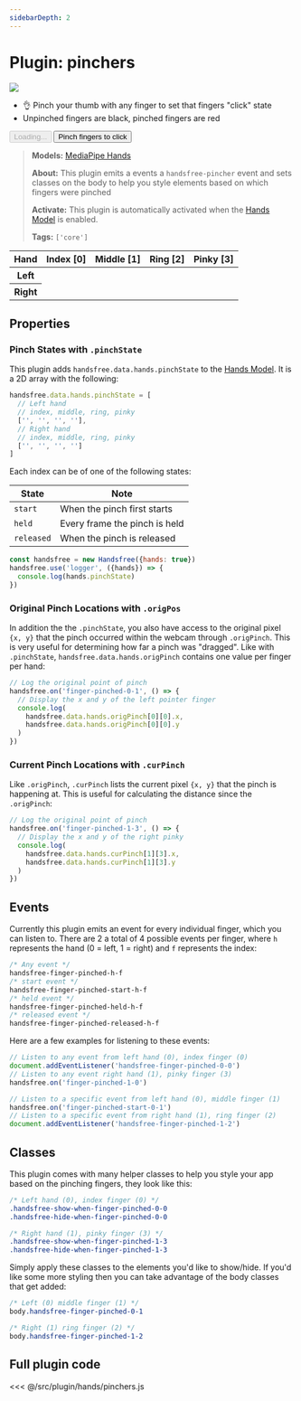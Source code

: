 ```yaml
---
sidebarDepth: 2
---
```

# Plugin: pinchers

<Window>
  <div class="row">
    <div class="col-6"><img src="https://media4.giphy.com/media/IHcXdVDrnpVnZqwq4z/giphy.gif"></div>
    <div class="col-6">
      <ul>
        <li>👌 Pinch your thumb with any finger to set that fingers "click" state</li>
        <li>Unpinched fingers are black, pinched fingers are red</li>
      </ul>
      <HandsfreeToggle class="full-width handsfree-hide-when-started-without-hands" text-off="Pinch fingers to click" text-on="Stop Hands" :opts="demoOpts" />
      <button class="handsfree-show-when-started-without-hands handsfree-show-when-loading" disabled><Fa-Spinner spin /> Loading...</button>
      <button class="handsfree-show-when-started-without-hands handsfree-hide-when-loading" @click="startDemo"><Fa-Video /> Pinch fingers to click</button>
    </div>
  </div>
</Window>


> **Models:** [MediaPipe Hands](/ref/model/hands/)
>
> **About:** This plugin emits a events a `handsfree-pincher` event and sets classes on the body to help you style elements based on which fingers were pinched
>
> **Activate:** This plugin is automatically activated when the [Hands Model](/ref/model/hands/) is enabled.
>
> **Tags:** `['core']`

<table class="finger-pincher-table">
  <thead>
    <tr>
      <th>Hand</th>
      <th>Index [0]</th>
      <th>Middle [1]</th>
      <th>Ring [2]</th>
      <th>Pinky [3]</th>
    </tr>
  </thead>
  <tbody>
    <tr>
      <th>Left</th>
      <td>
        <div class="finger-pincher handsfree-hide-when-finger-pinched-0-0"></div>
        <div class="finger-pincher handsfree-show-when-finger-pinched-0-0"></div>
      </td>
      <td>
        <div class="finger-pincher handsfree-hide-when-finger-pinched-0-1"></div>
        <div class="finger-pincher handsfree-show-when-finger-pinched-0-1"></div>
      </td>
      <td>
        <div class="finger-pincher handsfree-hide-when-finger-pinched-0-2"></div>
        <div class="finger-pincher handsfree-show-when-finger-pinched-0-2"></div>
      </td>
      <td>
        <div class="finger-pincher handsfree-hide-when-finger-pinched-0-3"></div>
        <div class="finger-pincher handsfree-show-when-finger-pinched-0-3"></div>
      </td>
    </tr>
    <tr>
      <th>Right</th>
      <td>
        <div class="finger-pincher handsfree-hide-when-finger-pinched-1-0"></div>
        <div class="finger-pincher handsfree-show-when-finger-pinched-1-0"></div>
      </td>
      <td>
        <div class="finger-pincher handsfree-hide-when-finger-pinched-1-1"></div>
        <div class="finger-pincher handsfree-show-when-finger-pinched-1-1"></div>
      </td>
      <td>
        <div class="finger-pincher handsfree-hide-when-finger-pinched-1-2"></div>
        <div class="finger-pincher handsfree-show-when-finger-pinched-1-2"></div>
      </td>
      <td>
        <div class="finger-pincher handsfree-hide-when-finger-pinched-1-3"></div>
        <div class="finger-pincher handsfree-show-when-finger-pinched-1-3"></div>
      </td>
    </tr>
  </tbody>
</table>

## Properties

### Pinch States with `.pinchState`

This plugin adds `handsfree.data.hands.pinchState` to the [Hands Model](/ref/model/hands/). It is a 2D array with the following:

```js
handsfree.data.hands.pinchState = [
  // Left hand
  // index, middle, ring, pinky
  ['', '', '', ''],
  // Right hand
  // index, middle, ring, pinky
  ['', '', '', '']
]
```

Each index can be of one of the following states:

| State | Note |
|-------|------|
| `start` | When the pinch first starts |
| `held` | Every frame the pinch is held |
| `released` | When the pinch is released |

```js
const handsfree = new Handsfree({hands: true})
handsfree.use('logger', ({hands}) => {
  console.log(hands.pinchState)
})
```

### Original Pinch Locations with `.origPos`

In addition the the `.pinchState`, you also have access to the original pixel `{x, y}` that the pinch occurred within the webcam through `.origPinch`. This is very useful for determining how far a pinch was "dragged". Like with `.pinchState`, `handsfree.data.hands.origPinch` contains one value per finger per hand:

```js
// Log the original point of pinch
handsfree.on('finger-pinched-0-1', () => {
  // Display the x and y of the left pointer finger
  console.log(
    handsfree.data.hands.origPinch[0][0].x,
    handsfree.data.hands.origPinch[0][0].y
  )
})
```

### Current Pinch Locations with `.curPinch`

Like `.origPinch`, `.curPinch` lists the current pixel `{x, y}` that the pinch is happening at. This is useful for calculating the distance since the `.origPinch`:

```js
// Log the original point of pinch
handsfree.on('finger-pinched-1-3', () => {
  // Display the x and y of the right pinky
  console.log(
    handsfree.data.hands.curPinch[1][3].x,
    handsfree.data.hands.curPinch[1][3].y
  )
})
```

## Events

Currently this plugin emits an event for every individual finger, which you can listen to. There are 2 a total of 4 possible events per finger, where `h` represents the hand (0 = left, 1 = right) and `f` represents the index:

```css
/* Any event */
handsfree-finger-pinched-h-f
/* start event */
handsfree-finger-pinched-start-h-f
/* held event */
handsfree-finger-pinched-held-h-f
/* released event */
handsfree-finger-pinched-released-h-f
```

Here are a few examples for listening to these events:

```js
// Listen to any event from left hand (0), index finger (0)
document.addEventListener('handsfree-finger-pinched-0-0')
// Listen to any event right hand (1), pinky finger (3)
handsfree.on('finger-pinched-1-0')

// Listen to a specific event from left hand (0), middle finger (1)
handsfree.on('finger-pinched-start-0-1')
// Listen to a specific event from right hand (1), ring finger (2)
document.addEventListener('handsfree-finger-pinched-1-2')
```

## Classes

This plugin comes with many helper classes to help you style your app based on the pinching fingers, they look like this:

```css
/* Left hand (0), index finger (0) */
.handsfree-show-when-finger-pinched-0-0
.handsfree-hide-when-finger-pinched-0-0

/* Right hand (1), pinky finger (3) */
.handsfree-show-when-finger-pinched-1-3
.handsfree-hide-when-finger-pinched-1-3
```

Simply apply these classes to the elements you'd like to show/hide. If you'd like some more styling then you can take advantage of the body classes that get added:

```css
/* Left (0) middle finger (1) */
body.handsfree-finger-pinched-0-1

/* Right (1) ring finger (2) */
body.handsfree-finger-pinched-1-2
```

## Full plugin code

<<< @/src/plugin/hands/pinchers.js


<!-- Code -->
<script>
export default {
  data () {
    return {
      demoOpts: {
        weboji: false,
        hands: true,
        facemesh: false,
        pose: false,
        holistic: false,

        plugin: {
          pinchers: {enabled: true}
        }
      }
    }
  },

  methods: {
    /**
     * Start the page with our preset options
     */
    startDemo () {
      this.$root.handsfree.update(this.demoOpts)
    }
  }
}
</script>

<style lang="stylus">
.finger-pincher
  display inline-block
  width 32px
  height 32px
  border-radius 32px
  background #000
  margin auto

  &:last-child
    background #f00
</style>